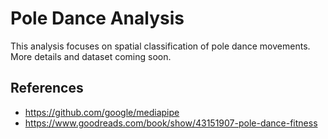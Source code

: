 # Pole Dance Analysis
This analysis focuses on spatial classification of pole dance movements. More details and dataset coming soon.

## References

* https://github.com/google/mediapipe
* https://www.goodreads.com/book/show/43151907-pole-dance-fitness